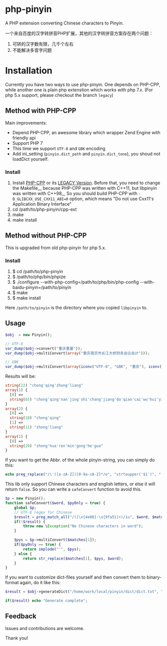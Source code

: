 php-pinyin
==========

A PHP extension converting Chinese characters to Pinyin.

一个来自百度的汉字转拼音PHP扩展，其他的汉字转拼音方案存在两个问题：

1. 可转的汉字数有限，几千个左右
2. 不能解决多音字问题

Installation
============

Currently you have two ways to use php-pinyin. One depends on PHP-CPP, while another one is plain php extenstion which works with php 7.x. (For php 5.x support, please checkout the branch `legacy`)

## Method with PHP-CPP

Main improvements:
  - Depend PHP-CPP, an awesome library which wrapper Zend Engine with friendly api
  - Support PHP 7
  - This time we support `UTF-8` and `GBK` encoding
  - Add ini_setting (`pinyin.dict_path` and `pinyin.dict_tone`), you shoud not loadDict yourself.

### Install

1. Install [PHP-CPP](https://github.com/CopernicaMarketingSoftware/PHP-CPP) or its [LEGACY Version](https://github.com/CopernicaMarketingSoftware/PHP-CPP-LEGACY). Before that, you need to change the Makefile,,, because PHP-CPP was written with C++11, but libpinyin was written with C++98,,, So you should build PHP-CPP with `-D_GLIBCXX_USE_CXX11_ABI=0` option, which means "Do not use Cxx11's Application Binary Interface"
2. cd /path/to/php-pinyin/cpp-ext
3. make
4. make install

## Method without PHP-CPP

This is upgraded from old php-pinyin for php 5.x.

### Install

1. $ cd /path/to/php-pinyin
2. $ /path/to/php/bin/phpize
3. $ ./configure --with-php-config=/path/to/php/bin/php-config --with-baidu-pinyin=/path/to/pinyin
4. $ make
5. $ make install

Here `/path/to/pinyin` is the directory where you copied `libpinyin` to.

Usage
-----

```php
$obj  = new Pinyin();

// UTF-8
var_dump($obj->convert("重庆重量"));
var_dump($obj->multiConvert(array("重庆南京市长江大桥财务会议会计")));

// GBK
var_dump($obj->multiConvert(array(iconv("UTF-8", "GBK", "重庆"), iconv("UTF-8", "GBK", "重量"))));
```

Results will be:
```php
string(22) "chong'qing'zhong'liang"
array(1) {
  [0] =>
  string(65) "chong'qing'nan'jing'shi'chang'jiang'da'qiao'cai'wu'hui'yi'kuai'ji"
}
array(2) {
  [0] =>
  string(10) "chong'qing"
  [1] =>
  string(11) "zhong'liang"
}
array(1) {
  [0] =>
  string(29) "zhong'hua'ren'min'gong'he'guo"
}
```

If you want to get the Abbr. of the whole pinyin-string, you can simply do this:

```php
echo preg_replace("/\'([a-zA-Z])[0-9a-zA-Z]*/e", "strtoupper('$1')", "'".$py_string);
```

This lib only support Chinese characters and english letters, or else it will return `false`. So you can write a `safeConvert` function to avoid this.

```php
$p = new Pinyin();
function safeConvert($word, $pyOnly = true) {
    global $p;
    // UTF-8 regex for Chinese
    $result = preg_match_all("/([\x{4e00}-\x{9fa5}]+)/iu", $word, $matches);
    if(!$result) {
        throw new \Exception("No Chinese characters in word");
    }

    $pys = $p->multiConvert($matches[1]);
    if($pyOnly == true) {
        return implode("'", $pys);
    } else {
        return str_replace($matches[1], $pys, $word);
    }
}
```

If you want to customize dict-files yourself and then convert them to binary-format again, do it like this:
```php
$result = $obj->generateDict("/home/work/local/pinyin/dict/dict.txt", "/home/work/tmp/dict.dat");

if($result) echo "Generate complete";
```

Feedback
--------

Issues and contributions are welcome.

Thank you!
